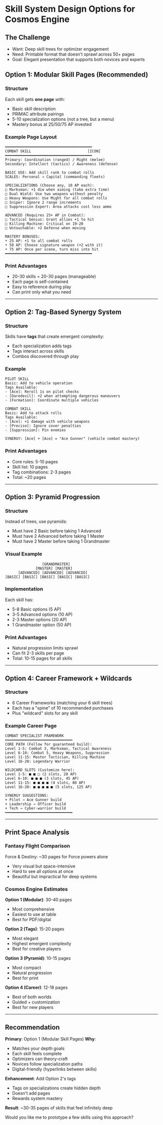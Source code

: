# Skill System Design Options for Cosmos Engine

## The Challenge
- Want: Deep skill trees for optimizer engagement
- Need: Printable format that doesn't sprawl across 50+ pages
- Goal: Elegant presentation that supports both novices and experts

## Option 1: Modular Skill Pages (Recommended)

### Structure
Each skill gets **one page** with:
- Basic skill description
- PRIMAC attribute pairings
- 5-10 specialization options (not a tree, but a menu)
- Mastery bonus at 25/50/75 AP invested

### Example Page Layout
```
━━━━━━━━━━━━━━━━━━━━━━━━━━━━━━━━━━━━━━━━
COMBAT SKILL                          [ICON]
━━━━━━━━━━━━━━━━━━━━━━━━━━━━━━━━━━━━━━━━
Primary: Coordination (ranged) / Might (melee)
Secondary: Intellect (tactics) / Awareness (defense)

BASIC USE: Add skill rank to combat rolls
SCALES: Personal → Capital (commanding fleets)

SPECIALIZATIONS (Choose any, 10 AP each):
□ Marksman: +1 die when aiming (take extra time)
□ Dual Wield: Use two weapons without penalty  
□ Heavy Weapons: Use Might for all combat rolls
□ Sniper: Ignore 2 range increments
□ Suppression Expert: Area attacks cost less ammo

ADVANCED (Requires 25+ AP in Combat):
□ Tactical Genius: Grant allies +1 to hit
□ Killing Machine: Critical on 19-20
□ Untouchable: +2 Defense when moving

MASTERY BONUSES:
• 25 AP: +1 to all combat rolls
• 50 AP: Choose signature weapon (+2 with it)
• 75 AP: Once per scene, turn miss into hit
━━━━━━━━━━━━━━━━━━━━━━━━━━━━━━━━━━━━━━━━
```

### Print Advantages
- 20-30 skills = 20-30 pages (manageable)
- Each page is self-contained
- Easy to reference during play
- Can print only what you need

---

## Option 2: Tag-Based Synergy System

### Structure
Skills have **tags** that create emergent complexity:
- Each specialization adds tags
- Tags interact across skills
- Combos discovered through play

### Example
```
PILOT SKILL
Basic: Add to vehicle operation
Tags Available:
- [Ace]: Reroll 1s on pilot checks
- [Daredevil]: +2 when attempting dangerous maneuvers
- [Formation]: Coordinate multiple vehicles

COMBAT SKILL  
Basic: Add to attack rolls
Tags Available:
- [Ace]: +1 damage with vehicle weapons
- [Precise]: Ignore cover penalties
- [Suppression]: Pin enemies

SYNERGY: [Ace] + [Ace] = "Ace Gunner" (vehicle combat mastery)
```

### Print Advantages
- Core rules: 5-10 pages
- Skill list: 10 pages  
- Tag combinations: 2-3 pages
- Total: ~20 pages

---

## Option 3: Pyramid Progression

### Structure
Instead of trees, use pyramids:
- Must have 2 Basic before taking 1 Advanced
- Must have 2 Advanced before taking 1 Master
- Must have 2 Master before taking 1 Grandmaster

### Visual Example
```
                 [GRANDMASTER]
              [MASTER] [MASTER]
      [ADVANCED] [ADVANCED] [ADVANCED]
[BASIC] [BASIC] [BASIC] [BASIC] [BASIC]
```

### Implementation
Each skill has:
- 5-8 Basic options (5 AP)
- 3-5 Advanced options (10 AP)
- 2-3 Master options (20 AP)
- 1 Grandmaster option (50 AP)

### Print Advantages
- Natural progression limits sprawl
- Can fit 2-3 skills per page
- Total: 10-15 pages for all skills

---

## Option 4: Career Framework + Wildcards

### Structure
- 6 Career Frameworks (matching your 6 skill trees)
- Each has a "spine" of 10 recommended purchases
- Plus "wildcard" slots for any skill

### Example Career Page
```
COMBAT SPECIALIST FRAMEWORK
━━━━━━━━━━━━━━━━━━━━━━━━━━━━━━━
CORE PATH (Follow for guaranteed build):
Level 1-5: Combat 3, Marksman, Tactical Awareness
Level 6-10: Combat 5, Heavy Weapons, Suppression
Level 11-15: Master Tactician, Killing Machine
Level 16-20: Legendary Warrior

WILDCARD SLOTS (Customize here):
Level 1-5: ■ ■ □ (2 slots, 20 AP)
Level 6-10: ■ ■ ■ (3 slots, 45 AP)
Level 11-15: ■ ■ ■ ■ (4 slots, 80 AP)
Level 16-20: ■ ■ ■ ■ ■ (5 slots, 125 AP)

SYNERGY SUGGESTIONS:
+ Pilot → Ace Gunner build
+ Leadership → Officer build
+ Tech → Cyber-warrior build
━━━━━━━━━━━━━━━━━━━━━━━━━━━━━━━
```

---

## Print Space Analysis

### Fantasy Flight Comparison
Force & Destiny: ~30 pages for Force powers alone
- Very visual but space-intensive
- Hard to see all options at once
- Beautiful but impractical for deep systems

### Cosmos Engine Estimates

**Option 1 (Modular)**: 30-40 pages
- Most comprehensive
- Easiest to use at table
- Best for PDF/digital

**Option 2 (Tags)**: 15-20 pages  
- Most elegant
- Highest emergent complexity
- Best for creative players

**Option 3 (Pyramid)**: 10-15 pages
- Most compact
- Natural progression
- Best for print

**Option 4 (Career)**: 12-18 pages
- Best of both worlds
- Guided + customization
- Best for new players

---

## Recommendation

**Primary**: Option 1 (Modular Skill Pages)
**Why**: 
- Matches your depth goals
- Each skill feels complete
- Optimizers can theory-craft
- Novices follow specialization paths
- Digital-friendly (hyperlinks between skills)

**Enhancement**: Add Option 2's tags
- Tags on specializations create hidden depth
- Doesn't add pages
- Rewards system mastery

**Result**: ~30-35 pages of skills that feel infinitely deep

Would you like me to prototype a few skills using this approach?